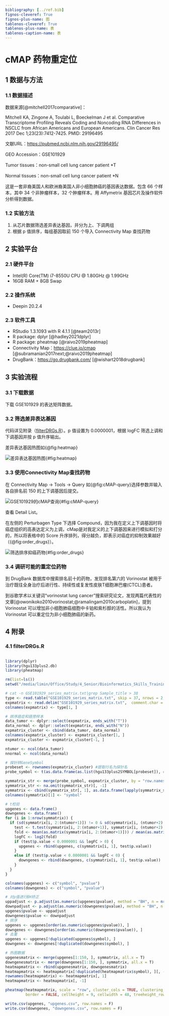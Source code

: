 ```yaml
---
bibliography: [../ref.bib]
fignos-cleveref: True
fignos-plus-name: 图
tablenos-cleveref: True
tablenos-plus-name: 表
tablenos-caption-name: 表
---
```


# cMAP 药物重定位

## 1 数据与方法

### 1.1 数据描述

数据来源[@mitchell2017comparative]：
	
Mitchell KA, Zingone A, Toulabi L, Boeckelman J et al. Comparative Transcriptome Profiling Reveals Coding and Noncoding RNA Differences in NSCLC from African Americans and European Americans. Clin Cancer Res 2017 Dec 1;23(23):7412-7425. PMID: 29196495

文献URL：https://pubmed.ncbi.nlm.nih.gov/29196495/

GEO Accession：GSE101929

Tumor tissues：non-small cell lung cancer patient *T

Normal tissues：non-small cell lung cancer patient *N

这是一套非裔美国人和欧洲裔美国人非小细胞肺癌的基因表达数据。包含 66 个样本，其中 34 个非肿瘤样本，32 个肿瘤样本。用 Affymetrix 基因芯片及操作软件分析得到数据。

### 1.2 实验方法

1. 从芯片数据筛选差异表达基因，并分为上、下调两组
2. 根据 p 值排序，每组基因取前 150 个导入 Connectivity Map 查找药物

## 2 实验平台

### 2.1 硬件平台

- Intel(R) Core(TM) i7-8550U CPU @ 1.80GHz @ 1.99GHz
- 16GB RAM + 8GB Swap

### 2.2 操作系统

- Deepin 20.2.4

### 2.3 软件工具

- RStudio 1.3.1093 with R 4.1.1 [@team2013r]
- R package: dplyr [@hadley2021dplyr]
- R package: pheatmap [@raivo2019pheatmap]
- Connectivity Map：https://clue.io/cmap [@subramanian2017next;@raivo2019pheatmap]
- DrugBank：https://go.drugbank.com/ [@wishart2018drugbank]

## 3 实验流程

### 3.1 下载数据

下载 GSE101929 的表达矩阵数据。

### 3.2 筛选差异表达基因

代码详见附录（[filterDRGs.R](###4.1-filterdrgs.r)）。p 值设置为 0.0000001，根据 logFC 筛选上调和下调基因并按 p 值升序输出。

差异表达基因热图如{@fig:heatmap}

![差异表达基因热图](https://img.limina.top/blog/差异表达基因热图.png){#fig:heatmap}

### 3.3 使用Connectivity Map查找药物

在 Connectivity Map -> Tools -> Query 如{@fig:cMAP-query}选择参数并输入各自排名前 150 的上下调基因后提交。

![GSE101929的cMAP查询](https://img.limina.top/blog/GSE101929的cMAP查询.png){#fig:cMAP-query}

查看 Detail List。

在左侧的 Perturbagen Type 下选择 Compound，因为我在定义上下调基因时将癌症组织的高表达定义为上调，cMap是对我定义的上下调基因来进行模拟和打分的，所以将表格中的 Score 升序排列，得分越负，即表示对癌症的抑制效果越好（{@fig:order_drugs}）。

![筛选排序抑癌药物](https://img.limina.top/blog/筛选排序抑癌药物.png){#fig:order_drugs}

### 3.4 调研可能的重定位药物

到 DrugBank 数据库中搜索排名前十的药物，发现排名第六的 Vorinostat 被用于治疗既往全身治疗后进行性、持续性或复发性皮肤T细胞淋巴瘤(CTCL)患者。

到谷歌学术以关键词“vorinostat lung cancer”搜索研究论文，发现两篇代表性的文章[@owonikoko2010vorinostat;@ramalingam2010carboplatin]，提到 Vorinostat 可以增加非小细胞肺癌细胞中卡铂和紫杉醇的活性。所以我认为 Vorinostat 可以重定位为非小细胞肺癌的新药。

## 4 附录

### 4.1 filterDRGs.R

```R

library(dplyr)
library(hgu133plus2.db)
library(pheatmap)

rm(list=ls())
setwd("/media/limin/Office/Study/4_Senior/Bioinformatics_Skills_Training/5_Drug-Repurposion/")

# cat -n GSE101929_series_matrix.txt|grep Sample_title > 38
type <- read.table("GSE101929_series_matrix.txt", skip = 37, nrows = 2, row.names = 1)
expmatrix <- read.delim("GSE101929_series_matrix.txt",  comment.char = '!', header = F, row.names = 1, stringsAsFactors = F)
colnames(expmatrix) <- type[1, ]

# 排序癌症和癌旁样本
data_tumor <- dplyr::select(expmatrix, ends_with("T"))
data_normal <- dplyr::select(expmatrix, ends_with("N"))
expmatrix_cluster <- cbind(data_tumor, data_normal)
colnames(expmatrix_cluster) <- expmatrix_cluster[1, ]
expmatrix_cluster <- expmatrix_cluster[-1, ]

ntumor <- ncol(data_tumor)
nnormal <- ncol(data_normal)

# 探针转GeneSymbol
probeset <- rownames(expmatrix_cluster) #提取行名为探针名
probe_symbol <- t(as.data.frame(as.list(hgu133plus2SYMBOL[probeset]), check.names = F))

symmatrix_str <- merge(probe_symbol, expmatrix_cluster, by = "row.names", all.y = T)
symmatrix_str <- na.omit(symmatrix_str)[, -1]
symmatrix <- cbind(symmatrix_str[, 1], as.data.frame(lapply(symmatrix_str[, -1], as.numeric)))
colnames(symmatrix)[1] <- "symbol"

# t检验
upgenes <- data.frame()
downgenes <- data.frame()
for (i in 1:nrow(symmatrix)) {
  if (sd(symmatrix[i, 2:(ntumor+1)]) != 0 & sd(symmatrix[i, (ntumor+2):ncol(symmatrix)]) != 0) {
    test <- t.test(symmatrix[i, 2:(ntumor+1)], symmatrix[i, (ntumor+2):ncol(symmatrix)], na.rm = TRUE)
    fold <- mean(as.matrix(symmatrix[i, 2:(ntumor+1)])) / mean(as.matrix(symmatrix[i, (ntumor+2):ncol(symmatrix)]))
    logFC <- log2(fold)
    if (test$p.value < 0.0000001 && logFC > 0) {
      upgenes <- rbind(upgenes, c(symmatrix[i, 1], test$p.value))
    }
    else if (test$p.value < 0.0000001 && logFC < 0) {
      downgenes <- rbind(downgenes, c(symmatrix[i, 1], test$p.value))
    }
  }
}

colnames(upgenes) <- c("symbol", "pvalue")
colnames(downgenes) <- c("symbol", "pvalue")

# 对p值进行BH矫正
uppadjust <- p.adjust(as.numeric(upgenes$pvalue), method = "BH", n = nrow(upgenes))
downpadjust <- p.adjust(as.numeric(downgenes$pvalue), method = "BH", n = nrow(downgenes))
upgenes$pvalue <- uppadjust
downgenes$pvalue <- downpadjust
# 排序
upgenes <- upgenes[order(as.numeric(upgenes$pvalue)), ]
downgenes <- downgenes[order(as.numeric(downgenes$pvalue)), ]
# 去重
upgenes <- upgenes[!duplicated(upgenes$symbol), ]
downgenes <- downgenes[!duplicated(downgenes$symbol), ]

# 热图数据
upgenesmatrix <- merge(upgenes[1:150, ], symmatrix, all.x = T)
downgenesmatrix <- merge(downgenes[1:150, ], symmatrix, all.x = T)
heatmapmatrix <- rbind(upgenesmatrix, downgenesmatrix)
heatmapmatrix <- heatmapmatrix[!duplicated(heatmapmatrix$symbol), ][, -2]
rownames(heatmapmatrix) <- heatmapmatrix[, 1]
heatmapmatrix <- heatmapmatrix[, -1]

pheatmap(heatmapmatrix, scale = "row", cluster_cols = TRUE, clustering_distance_rows = "correlation", margins = c(5,5), legend = TRUE,
         border = FALSE, cellheight = 9, cellwidth = 48, treeheight_row = 100, main = "DEGs_heatmap", file = 'heatmap.pdf')

write.csv(upgenes, "upgenes.csv", row.names = F)
write.csv(downgenes, "downgenes.csv", row.names = F)

```
